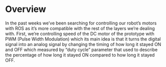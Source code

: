 # Overview
In the past weeks we’ve been searching for controlling our robot’s motors with ROS as it’s more compatible with the rest of the layers we’re dealing with. 
First, we’re controlling speed of the DC motor of the prototype with PWM (Pulse Width Modulation) which its main idea is that it turns the digital signal into an analog signal by changing the timing of how long it stayed ON and OFF which measured by “duty cycle” parameter that used to describe the percentage of how long it stayed ON compared to how long it stayed OFF. 
